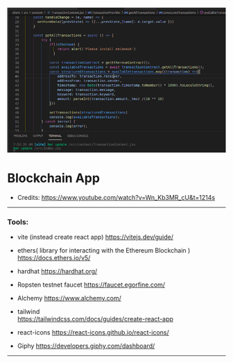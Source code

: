 ![](/client/images/krypto.png)

# Blockchain App
- Credits: https://www.youtube.com/watch?v=Wn_Kb3MR_cU&t=1214s

---
### Tools:

- vite (instead create react app)
   https://vitejs.dev/guide/


- ethers( library for interacting with the      Ethereum Blockchain )
   https://docs.ethers.io/v5/


- hardhat 
   https://hardhat.org/


- Ropsten testnet faucet
  https://faucet.egorfine.com/


- Alchemy
  https://www.alchemy.com/


- tailwind    
   https://tailwindcss.com/docs/guides/create-react-app



- react-icons
   https://react-icons.github.io/react-icons/


- Giphy
  https://developers.giphy.com/dashboard/

 ---